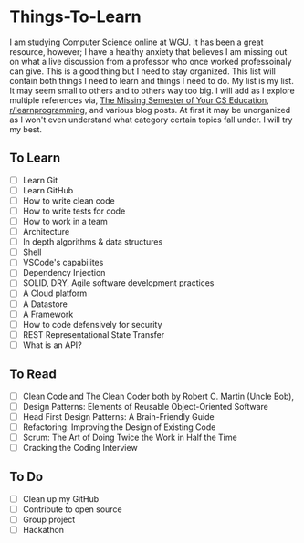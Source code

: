 # Things-To-Learn 

I am studying Computer Science online at WGU. It has been a great resource, however; I have a healthy anxiety that believes I am missing out on what a live discussion from a professor who once worked professoinaly can give. This is a good thing but I need to stay organized. This list will contain both things I need to learn and things I need to do. My list is my list. It may seem small to others and to others way too big. I will add as I explore multiple references via, [The Missing Semester of Your CS Education](https://missing.csail.mit.edu/), [r/learnprogramming](https://www.reddit.com/r/learnprogramming/), and various blog posts. At first it may be unorganized as I won't even understand what category certain topics fall under. I will try my best.

## To Learn

- [ ] Learn Git
- [ ] Learn GitHub
- [ ] How to write clean code
- [ ] How to write tests for code
- [ ] How to work in a team
- [ ] Architecture
- [ ] In depth algorithms & data structures
- [ ] Shell
- [ ] VSCode's capabilites
- [ ] Dependency Injection
- [ ] SOLID, DRY, Agile software development practices
- [ ] A Cloud platform
- [ ] A Datastore
- [ ] A Framework
- [ ] How to code defensively for security
- [ ] REST Representational State Transfer
- [ ] What is an API?

## To Read
- [ ] Clean Code and The Clean Coder both by Robert C. Martin (Uncle Bob),
- [ ] Design Patterns: Elements of Reusable Object-Oriented Software
- [ ] Head First Design Patterns: A Brain-Friendly Guide
- [ ] Refactoring: Improving the Design of Existing Code
- [ ] Scrum: The Art of Doing Twice the Work in Half the Time
- [ ] Cracking the Coding Interview

## To Do
- [ ] Clean up my GitHub 
- [ ] Contribute to open source
- [ ] Group project
- [ ] Hackathon
